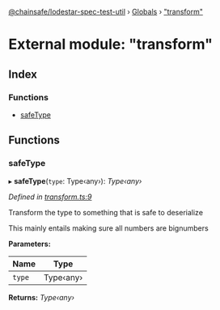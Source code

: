 [@chainsafe/lodestar-spec-test-util](../README.md) › [Globals](../globals.md) › ["transform"](_transform_.md)

# External module: "transform"

## Index

### Functions

* [safeType](_transform_.md#safetype)

## Functions

###  safeType

▸ **safeType**(`type`: Type‹any›): *Type‹any›*

*Defined in [transform.ts:9](https://github.com/ChainSafe/lodestar/blob/618cb3037/packages/lodestar-spec-test-util/src/transform.ts#L9)*

Transform the type to something that is safe to deserialize

This mainly entails making sure all numbers are bignumbers

**Parameters:**

Name | Type |
------ | ------ |
`type` | Type‹any› |

**Returns:** *Type‹any›*
